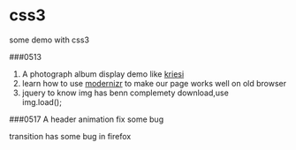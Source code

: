 css3
====

some demo with css3

###0513
1.	A photograph album display demo like [kriesi](http://www.kriesi.at)
2.	learn how to use [modernizr](http://modernizr.com) to make our page works well on old browser
3.	jquery to know img has benn complemety download,use  
  img.load();

###0517
A header animation fix some bug  	

transition has some bug in firefox 